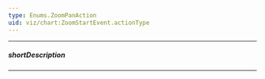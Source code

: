 ```yaml
---
type: Enums.ZoomPanAction
uid: viz/chart:ZoomStartEvent.actionType
---
```

---
##### shortDescription
<!-- Description goes here -->

---
<!-- Description goes here -->